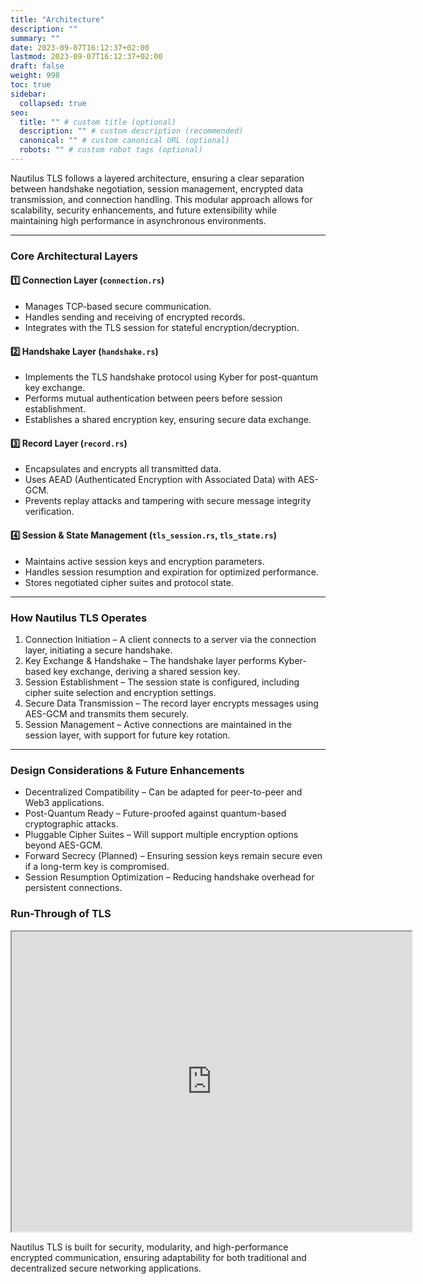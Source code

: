 ```yaml
---
title: "Architecture"
description: ""
summary: ""
date: 2023-09-07T16:12:37+02:00
lastmod: 2023-09-07T16:12:37+02:00
draft: false
weight: 998
toc: true
sidebar:
  collapsed: true
seo:
  title: "" # custom title (optional)
  description: "" # custom description (recommended)
  canonical: "" # custom canonical URL (optional)
  robots: "" # custom robot tags (optional)
---
```

Nautilus TLS follows a layered architecture, ensuring a clear separation between handshake negotiation, session management, encrypted data transmission, and connection handling. This modular approach allows for scalability, security enhancements, and future extensibility while maintaining high performance in asynchronous environments.

---

### Core Architectural Layers

#### 1️⃣ Connection Layer (`connection.rs`)

- Manages TCP-based secure communication.
- Handles sending and receiving of encrypted records.
- Integrates with the TLS session for stateful encryption/decryption.

#### 2️⃣ Handshake Layer (`handshake.rs`)

- Implements the TLS handshake protocol using Kyber for post-quantum key exchange.
- Performs mutual authentication between peers before session establishment.
- Establishes a shared encryption key, ensuring secure data exchange.

#### 3️⃣ Record Layer (`record.rs`)

- Encapsulates and encrypts all transmitted data.
- Uses AEAD (Authenticated Encryption with Associated Data) with AES-GCM.
- Prevents replay attacks and tampering with secure message integrity verification.

#### 4️⃣ Session & State Management (`tls_session.rs`, `tls_state.rs`)

- Maintains active session keys and encryption parameters.
- Handles session resumption and expiration for optimized performance.
- Stores negotiated cipher suites and protocol state.

---

### How Nautilus TLS Operates

1. Connection Initiation – A client connects to a server via the connection layer, initiating a secure handshake.
2. Key Exchange & Handshake – The handshake layer performs Kyber-based key exchange, deriving a shared session key.
3. Session Establishment – The session state is configured, including cipher suite selection and encryption settings.
4. Secure Data Transmission – The record layer encrypts messages using AES-GCM and transmits them securely.
5. Session Management – Active connections are maintained in the session layer, with support for future key rotation.

---

### Design Considerations & Future Enhancements

- Decentralized Compatibility – Can be adapted for peer-to-peer and Web3 applications.
- Post-Quantum Ready – Future-proofed against quantum-based cryptographic attacks.
- Pluggable Cipher Suites – Will support multiple encryption options beyond AES-GCM.
- Forward Secrecy (Planned) – Ensuring session keys remain secure even if a long-term key is compromised.
- Session Resumption Optimization – Reducing handshake overhead for persistent connections.


### Run-Through of TLS

<iframe src="https://drive.google.com/file/d/1Tq9ruCgMtCK4GXeeXAtnEpm0AaLLZNVs/preview" width="640" height="480" allow="autoplay" allowfullscreen></iframe>



Nautilus TLS is built for security, modularity, and high-performance encrypted communication, ensuring adaptability for both traditional and decentralized secure networking applications.
